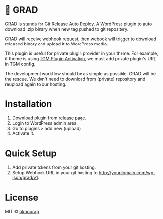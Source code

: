 # :helicopter: GRAD
GRAD is stands for Git Release Auto Deploy. A WordPress plugin to auto download .zip binary when new tag pushed to git repository.

GRAD will receive webhook request, then webook will trigger to download released binary and upload it to WordPress media.

This plugin is useful for private plugin provider in your theme. For example, if theme is using [TGM Plugin Activation](http://tgmpluginactivation.com/), we must add private plugin's URL in TGM config. 

The development workflow should be as simple as possible. GRAD will be the rescue. We don't need to download from (private) repository and reupload again to our hosting.

# Installation
1. Download plugin from [release page](https://github.com/oknoorap/grad/releases).
2. Login to WordPress admin area.
3. Go to plugins > add new (upload).
4. Activate it.

# Quick Setup
1. Add private tokens from your git hosting.
2. Setup Webhook URL in your git hosting to http://yourdomain.com/wp-json/grad/v1.

# License
MIT © [oknoorap](https://github.com/oknoorap)
